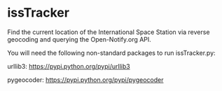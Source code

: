 # issTracker

Find the current location of the International Space Station via reverse geocoding and querying the Open-Notify.org API.

You will need the following non-standard packages to run issTracker.py:

urllib3: https://pypi.python.org/pypi/urllib3

pygeocoder: https://pypi.python.org/pypi/pygeocoder
